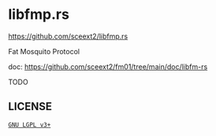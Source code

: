 # libfmp.rs
<https://github.com/sceext2/libfmp.rs>

Fat Mosquito Protocol

doc: <https://github.com/sceext2/fm01/tree/main/doc/libfm-rs>

TODO


## LICENSE

[`GNU LGPL v3+`](https://www.gnu.org/licenses/lgpl-3.0.en.html)
